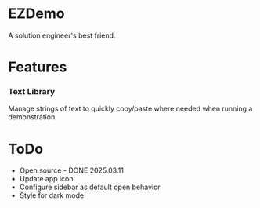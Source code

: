 # EZDemo

A solution engineer's best friend.

# Features

### Text Library

Manage strings of text to quickly copy/paste where needed when running a demonstration.

# ToDo

* Open source - DONE 2025.03.11
* Update app icon
* Configure sidebar as default open behavior
* Style for dark mode